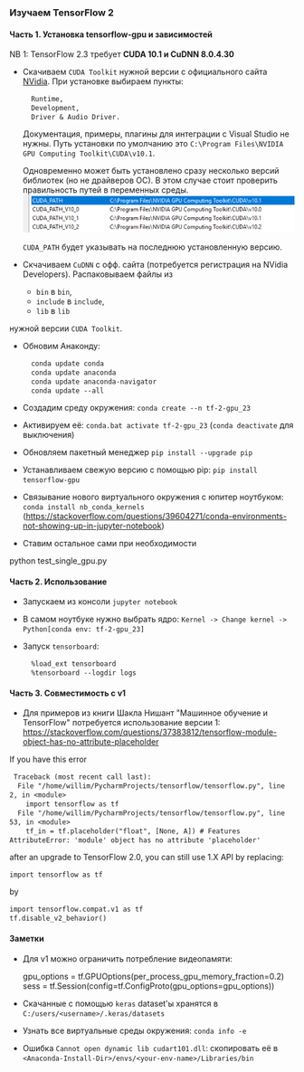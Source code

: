 ### Изучаем TensorFlow 2

#### Часть 1. Установка tensorflow-gpu и зависимостей

NB 1: TensorFlow 2.3 требует **CUDA 10.1 и CuDNN 8.0.4.30**

- Скачиваем `CUDA Toolkit` нужной версии с официального сайта [NVidia](https://developer.nvidia.com/cuda-toolkit-archive).
При установке выбираем пункты:

        Runtime, 
        Development, 
        Driver & Audio Driver.
        
    Документация, примеры, плагины для интеграции с Visual Studio не нужны.
    Путь установки по умолчанию это `C:\Program Files\NVIDIA GPU Computing Toolkit\CUDA\v10.1`. 
    
    Одновременно может быть установлено сразу несколько версий библиотек (но не драйверов ОС). 
    В этом случае стоит проверить правильность путей в переменных среды.
    ![](./cuda_pathes.png)
    
    `CUDA_PATH` будет указывать на последнюю установленную версию. 
    

- Скчачиваем `CuDNN` с офф. сайта (потребуется регистрация на NVidia Developers). Распаковываем файлы из
    + `bin` в `bin`,
    + `include` в `include`,
    + `lib` в `lib` 

нужной версии `CUDA Toolkit`.

- Обновим Анаконду: 

        conda update conda
        conda update anaconda
        conda update anaconda-navigator
        conda update --all

- Создадим среду окружения: `conda create --n tf-2-gpu_23`
- Активируем её: `conda.bat activate tf-2-gpu_23` (`conda deactivate` для выключения)
- Обновляем пакетный менеджер `pip install --upgrade pip`
- Устанавливаем свежую версию с помощью pip: `pip install tensorflow-gpu`
- Связывание нового виртуального окружения с юпитер ноутбуком: `conda install nb_conda_kernels`
(https://stackoverflow.com/questions/39604271/conda-environments-not-showing-up-in-jupyter-notebook)
- Ставим остальное сами при необходимости

python test_single_gpu.py

#### Часть 2. Использование

- Запускаем из консоли `jupyter notebook`
- В самом ноутбуке нужно выбрать ядро: `Kernel -> Change kernel -> Python[conda env: tf-2-gpu_23]`

- Запуск `tensorboard`:

        %load_ext tensorboard
        %tensorboard --logdir logs


#### Часть 3. Совместимость с v1

- Для примеров из книги Шакла Нишант "Машинное обучение и TensorFlow" потребуется использование версии 1:
https://stackoverflow.com/questions/37383812/tensorflow-module-object-has-no-attribute-placeholder

If you have this error
 
     Traceback (most recent call last):
      File "/home/willim/PycharmProjects/tensorflow/tensorflow.py", line 2, in <module>
        import tensorflow as tf
      File "/home/willim/PycharmProjects/tensorflow/tensorflow.py", line 53, in <module>
        tf_in = tf.placeholder("float", [None, A]) # Features
    AttributeError: 'module' object has no attribute 'placeholder'
  
after an upgrade to TensorFlow 2.0, you can still use 1.X API by replacing:

    import tensorflow as tf
by

    import tensorflow.compat.v1 as tf
    tf.disable_v2_behavior()


#### Заметки

- Для v1 можно ограничить потребление видеопамяти:


    gpu_options = tf.GPUOptions(per_process_gpu_memory_fraction=0.2)
    sess = tf.Session(config=tf.ConfigProto(gpu_options=gpu_options))
    
- Скачанные с помощью `keras` dataset'ы хранятся в `C:/users/<username>/.keras/datasets`
- Узнать все виртуальные среды окружения: `conda info -e`
- Ошибка `Cannot open dynamic lib cudart101.dll`: скопировать её в `<Anaconda-Install-Dir>/envs/<your-env-name>/Libraries/bin`